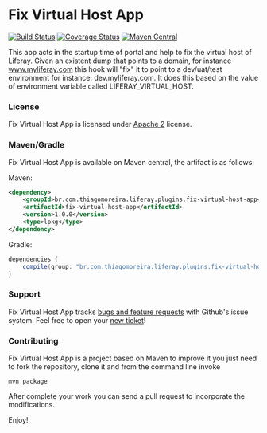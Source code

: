 Fix Virtual Host App
==========
[![Build Status](https://travis-ci.org/tmoreira2020/fix-virtual-host-app.svg?branch=master)](https://travis-ci.org/tmoreira2020/fix-virtual-host-app)
[![Coverage Status](https://coveralls.io/repos/tmoreira2020/fix-virtual-host-app/badge.svg?branch=master)](https://coveralls.io/r/tmoreira2020/fix-virtual-host-app?branch=master)
[![Maven Central](https://maven-badges.herokuapp.com/maven-central/br.com.thiagomoreira.liferay.plugins.fix-virtual-host-app/fix-virtual-host-app/badge.svg)](https://maven-badges.herokuapp.com/maven-central/br.com.thiagomoreira.liferay.plugins.fix-virtual-host-app/fix-virtual-host-app)

This app acts in the startup time of portal and help to fix the virtual host of Liferay. Given an existent dump  that points to a domain, for instance www.myliferay.com this hook will "fix" it to point to a dev/uat/test environment for instance: dev.myliferay.com. It does this based on the value of environment variable called LIFERAY_VIRTUAL_HOST.

### License

Fix Virtual Host App is licensed under [Apache 2](http://www.apache.org/licenses/LICENSE-2.0) license.

### Maven/Gradle

Fix Virtual Host App is available on Maven central, the artifact is as follows:

Maven:

```xml
<dependency>
    <groupId>br.com.thiagomoreira.liferay.plugins.fix-virtual-host-app</groupId>
    <artifactId>fix-virtual-host-app</artifactId>
    <version>1.0.0</version>
    <type>lpkg</type>
</dependency>
```
Gradle:

```groovy
dependencies {
    compile(group: "br.com.thiagomoreira.liferay.plugins.fix-virtual-host-app", name: "fix-virtual-host-app", version: "1.0.0", type: "lpkg");
}
```
### Support
Fix Virtual Host App tracks [bugs and feature requests](https://github.com/tmoreira2020/fix-virtual-host-app/issues) with Github's issue system. Feel free to open your [new ticket](https://github.com/tmoreira2020/fix-virtual-host-app/issues/new)!

### Contributing

Fix Virtual Host App is a project based on Maven to improve it you just need to fork the repository, clone it and from the command line invoke

```shell
mvn package
```
After complete your work you can send a pull request to incorporate the modifications.

Enjoy!
